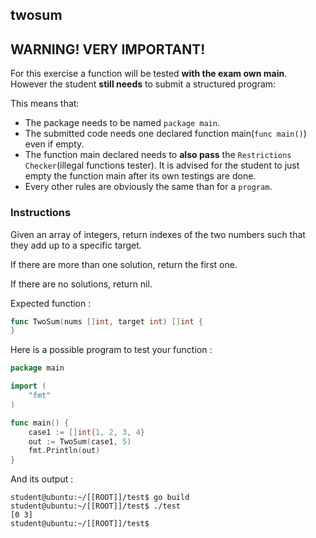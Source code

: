 ## twosum

## **WARNING! VERY IMPORTANT!**

For this exercise a function will be tested **with the exam own main**. However the student **still needs** to submit a structured program:

This means that:

- The package needs to be named `package main`.
- The submitted code needs one declared function main(```func main()```) even if empty.
- The function main declared needs to **also pass** the `Restrictions Checker`(illegal functions tester). It is advised for the student to just empty the function main after its own testings are done.
- Every other rules are obviously the same than for a `program`.

### Instructions

Given an array of integers, return indexes of the two numbers such that they add up to a specific target.

If there are more than one solution, return the first one.

If there are no solutions, return nil.

Expected function :

```go
func TwoSum(nums []int, target int) []int {
}
```

Here is a possible program to test your function :

```go
package main

import (
	"fmt"
)

func main() {
	case1 := []int{1, 2, 3, 4}
	out := TwoSum(case1, 5)
	fmt.Println(out)
}
```

And its output :

```console
student@ubuntu:~/[[ROOT]]/test$ go build
student@ubuntu:~/[[ROOT]]/test$ ./test
[0 3]
student@ubuntu:~/[[ROOT]]/test$
```
